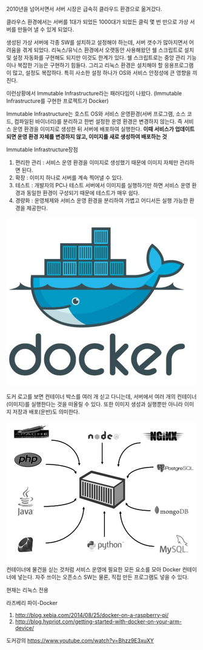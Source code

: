 2010년을 넘어서면서 서버 시장은 급속히 클라우드 환경으로 옮겨갔다. 

클라우스 환경에서는 서버를 1대가 되었든 1000대가 되었든 클릭 몇 번 만으로 가상 서버를 
만들어 낼 수 있게 되었다.

생성된 가상 서버에 각종 SW를 설치하고 설정해야 하는데, 서버 갯수가 많아지면서 어려움을 겪게 되었다. 
리눅스/유닉스 환경에서 오랫동안 사용해왔던 쉘 스크립트로 설치 및 설정 자동화를 구현해도 되지만 이것도 한계가 있다. 쉘 스크립트로는 중앙 관리 기능이나 복잡한 기능은 구현하기 힘들다. 그리고 리눅스 환경은 설치해야 할 응용프로그램이 많고, 설정도 복잡하다. 특히 사소한 설정 하나가 OS와 서비스 안정성에 큰 영향을 끼친다. 

이런상황에서 Immutable Infrastructure라는 패러다임이 나왔다. (Immutable Infrastructure를 구현한 프로젝트가 Docker) 

Immutable Infrastructure는 호스트 OS와 서비스 운영환경(서버 프로그램, 소스 코드, 컴파일된 바이너리)를 분리하고 한번 설정한 운영 환경은 변경하지 않는다. 즉 서비스 운영 환경을 이미지로 생성한 뒤 서버에 배포하여 실행한다. **이때 서비스가 업데이트되면 운영 환경 자체를 변경하지 않고, 이미지를 새로 생성하여 배포하는 것** 

Immutable Infrastructure장점  
1. 편리한 관리 : 서비스 운영 환경을 이미지로 생성했기 때문에 이미지 자체만 관리하면 된다. 
2. 확장 : 이미지 하나로 서버를 계속 찍어낼 수 있다. 
3. 테스트 : 개발자의 PC나 테스트 서버에서 이미지를 실행하기만 하면 서비스 운영 환경과 동일한 환경이  구성되기 때문에 테스트가 매우 쉽다. 
4. 경량화 : 운영체제와 서비스 운영 환경을 분리하여 가볍고 어디서든 실행 가능한 환경을 제공한다. 


![](asdf.jpg)

도커 로고를 보면 컨테이너 박스를 여러 개 싣고 다니는데, 서버에서 여러 개의 컨테이너(이미지)를 실행한다는 것을 떠올릴 수 있다. 또한 이미지 생성과 실행뿐만 아니라 이미지 저장과 배포(운반)도 의미한다. 


![](ssf.png)
컨테이너에 물건을 싣는 것처럼 서비스 운영에 필요한 모든 요소를 모아 Docker 컨테이너에 넣는다. 자주 쓰이는 오픈소스 SW는 물론, 직접 만든 프로그램도 넣을 수 있다. 

현재는 리눅스 전용 

라즈베리 파이-Docker 
1. http://blog.xebia.com/2014/08/25/docker-on-a-raspberry-pi/ 
2. http://blog.hypriot.com/getting-started-with-docker-on-your-arm-device/

도커강의 
https://www.youtube.com/watch?v=Bhzz9E3xuXY